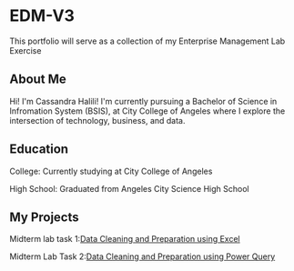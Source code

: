 # EDM-V3
This portfolio will serve as a collection of my Enterprise Management Lab Exercise
## About Me
Hi! I'm Cassandra Halili! I'm currently pursuing a Bachelor of Science in Infromation System (BSIS), at City College of Angeles where I explore the intersection of technology, business, and data.
## Education
College: Currently studying at City College of Angeles 

High School: Graduated from Angeles City Science High School

## My Projects
Midterm lab task 1:[Data Cleaning and Preparation using Excel](Midterm%20Lab%20Task%201/README.md)

Midterm Lab Task 2:[Data Cleaning and Preparation using Power Query](Midterm%20Lab%20Task%202/README.md)
